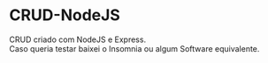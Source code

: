 # CRUD-NodeJS
 CRUD criado com NodeJS e Express. <br>Caso queria testar baixei o Insomnia ou algum Software equivalente.
